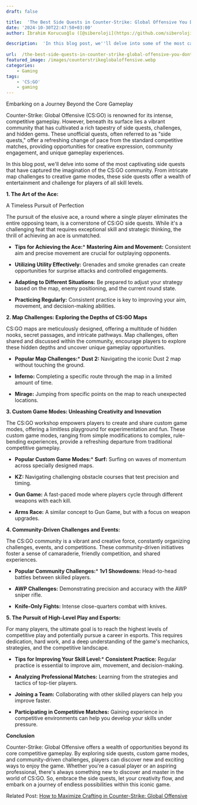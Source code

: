 ```yaml
---
draft: false

title:  'The Best Side Quests in Counter-Strike: Global Offensive You Don’t Want to Miss'
date: '2024-10-30T22:47:50+03:00'
author: İbrahim Korucuoğlu ([@siberoloji](https://github.com/siberoloji))

description:  'In this blog post, we''ll delve into some of the most captivating side quests that have captured the imagination of the CS:GO community.' 
 
url:  /the-best-side-quests-in-counter-strike-global-offensive-you-dont-want-to-miss/
featured_image: /images/counterstrikeglobaloffensive.webp
categories:
    - Gaming
tags:
    - 'CS:GO'
    - gaming
---
```



Embarking on a Journey Beyond the Core Gameplay



Counter-Strike: Global Offensive (CS:GO) is renowned for its intense, competitive gameplay. However, beneath its surface lies a vibrant community that has cultivated a rich tapestry of side quests, challenges, and hidden gems. These unofficial quests, often referred to as "side quests," offer a refreshing change of pace from the standard competitive matches, providing opportunities for creative expression, community engagement, and unique gameplay experiences.



In this blog post, we'll delve into some of the most captivating side quests that have captured the imagination of the CS:GO community. From intricate map challenges to creative game modes, these side quests offer a wealth of entertainment and challenge for players of all skill levels.



**1. The Art of the Ace:**



A Timeless Pursuit of Perfection



The pursuit of the elusive ace, a round where a single player eliminates the entire opposing team, is a cornerstone of CS:GO side quests. While it's a challenging feat that requires exceptional skill and strategic thinking, the thrill of achieving an ace is unmatched.


* **Tips for Achieving the Ace:*** **Mastering Aim and Movement:** Consistent aim and precise movement are crucial for outplaying opponents.

* **Utilizing Utility Effectively:** Grenades and smoke grenades can create opportunities for surprise attacks and controlled engagements.

* **Adapting to Different Situations:** Be prepared to adjust your strategy based on the map, enemy positioning, and the current round state.

* **Practicing Regularly:** Consistent practice is key to improving your aim, movement, and decision-making abilities.






**2. Map Challenges: Exploring the Depths of CS:GO Maps**



CS:GO maps are meticulously designed, offering a multitude of hidden nooks, secret passages, and intricate pathways. Map challenges, often shared and discussed within the community, encourage players to explore these hidden depths and uncover unique gameplay opportunities.


* **Popular Map Challenges:*** **Dust 2:** Navigating the iconic Dust 2 map without touching the ground.

* **Inferno:** Completing a specific route through the map in a limited amount of time.

* **Mirage:** Jumping from specific points on the map to reach unexpected locations.






**3. Custom Game Modes: Unleashing Creativity and Innovation**



The CS:GO workshop empowers players to create and share custom game modes, offering a limitless playground for experimentation and fun. These custom game modes, ranging from simple modifications to complex, rule-bending experiences, provide a refreshing departure from traditional competitive gameplay.


* **Popular Custom Game Modes:*** **Surf:** Surfing on waves of momentum across specially designed maps.

* **KZ:** Navigating challenging obstacle courses that test precision and timing.

* **Gun Game:** A fast-paced mode where players cycle through different weapons with each kill.

* **Arms Race:** A similar concept to Gun Game, but with a focus on weapon upgrades.






**4. Community-Driven Challenges and Events:**



The CS:GO community is a vibrant and creative force, constantly organizing challenges, events, and competitions. These community-driven initiatives foster a sense of camaraderie, friendly competition, and shared experiences.


* **Popular Community Challenges:*** **1v1 Showdowns:** Head-to-head battles between skilled players.

* **AWP Challenges:** Demonstrating precision and accuracy with the AWP sniper rifle.

* **Knife-Only Fights:** Intense close-quarters combat with knives.






**5. The Pursuit of High-Level Play and Esports:**



For many players, the ultimate goal is to reach the highest levels of competitive play and potentially pursue a career in esports. This requires dedication, hard work, and a deep understanding of the game's mechanics, strategies, and the competitive landscape.


* **Tips for Improving Your Skill Level:*** **Consistent Practice:** Regular practice is essential to improve aim, movement, and decision-making.

* **Analyzing Professional Matches:** Learning from the strategies and tactics of top-tier players.

* **Joining a Team:** Collaborating with other skilled players can help you improve faster.

* **Participating in Competitive Matches:** Gaining experience in competitive environments can help you develop your skills under pressure.






**Conclusion**



Counter-Strike: Global Offensive offers a wealth of opportunities beyond its core competitive gameplay. By exploring side quests, custom game modes, and community-driven challenges, players can discover new and exciting ways to enjoy the game. Whether you're a casual player or an aspiring professional, there's always something new to discover and master in the world of CS:GO. So, embrace the side quests, let your creativity flow, and embark on a journey of endless possibilities within this iconic game.



Related Post: <a href="https://www.siberoloji.com/how-to-maximize-crafting-in-counter-strike-global-offensive/" target="_blank" rel="noreferrer noopener">How to Maximize Crafting in Counter-Strike: Global Offensive</a>




